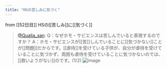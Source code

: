 ```yaml
---
title: "HSの苦しみに気づく"
---
```


from [[52日目]]
HSの[[苦しみ]]に[[気づく]]
> [@Qualia_san](https://twitter.com/Qualia_san/status/1604151314996305922?s=20&t=A0VAo1r02aIAa34_Kji0cw): Q：なぜホモ・サピエンスは苦しんでいると表現するのですか？
> A：ホモ・サピエンスが[[苦]]しんでいることに[[気づかない]]ことが[[問題]]だからです。[[虐待]]を受けている子供が、自分が虐待を受けていることに気づかず、周囲も虐待を受けていることに気づかないのでは、[[救いようがない]]のです。(1/2)
> ![image](https://pbs.twimg.com/media/FkMW7xjUEAAhhmG.png)

